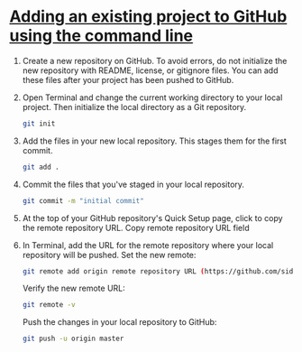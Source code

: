 # [Adding an existing project to GitHub using the command line](https://help.github.com/en/github/importing-your-projects-to-github/adding-an-existing-project-to-github-using-the-command-line)

1. Create a new repository on GitHub. To avoid errors, do not initialize the new repository with README, license, or gitignore files. You can add these files after your project has been pushed to GitHub.

2. Open Terminal and change the current working directory to your local project. Then initialize the local directory as a Git repository.
   ```bash
   git init
   ```

3. Add the files in your new local repository. This stages them for the first commit.
   ```bash
   git add .
   ```

4. Commit the files that you've staged in your local repository.
   ```bash
   git commit -m "initial commit"
   ```

5. At the top of your GitHub repository's Quick Setup page, click  to copy the remote repository URL.
   Copy remote repository URL field

6. In Terminal, add the URL for the remote repository where your local repository will be pushed.
   Set the new remote:
   ```bash
   git remote add origin remote repository URL (https://github.com/sidisinsane/gulp-form-starter-kit.git)
   ```
   Verify the new remote URL:
   ```bash
   git remote -v
   ```
   Push the changes in your local repository to GitHub:
   ```bash
   git push -u origin master
   ```
